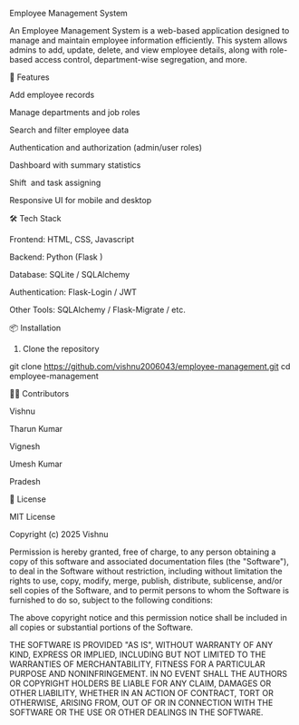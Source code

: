 Employee Management System

An Employee Management System is a web-based application designed to manage and maintain employee information efficiently. This system allows admins to add, update, delete, and view employee details, along with role-based access control, department-wise segregation, and more.

🚀 Features

Add employee records

Manage departments and job roles

Search and filter employee data

Authentication and authorization (admin/user roles)

Dashboard with summary statistics

Shift  and task assigning 

Responsive UI for mobile and desktop


🛠️ Tech Stack

Frontend: HTML, CSS, Javascript

Backend: Python (Flask )

Database: SQLite / SQLAlchemy

Authentication: Flask-Login / JWT 

Other Tools: SQLAlchemy / Flask-Migrate / etc.


📦 Installation

1. Clone the repository

git clone https://github.com/vishnu2006043/employee-management.git
cd employee-management

👨‍💻 Contributors

Vishnu 

Tharun Kumar

Vignesh

Umesh Kumar

Pradesh


📝 License

MIT License

Copyright (c) 2025 Vishnu

Permission is hereby granted, free of charge, to any person obtaining a copy of this software and associated documentation files (the "Software"), to deal in the Software without restriction, including without limitation the rights
to use, copy, modify, merge, publish, distribute, sublicense, and/or sell
copies of the Software, and to permit persons to whom the Software is
furnished to do so, subject to the following conditions:

The above copyright notice and this permission notice shall be included in all copies or substantial portions of the Software.

THE SOFTWARE IS PROVIDED "AS IS", WITHOUT WARRANTY OF ANY KIND, EXPRESS OR
IMPLIED, INCLUDING BUT NOT LIMITED TO THE WARRANTIES OF MERCHANTABILITY,
FITNESS FOR A PARTICULAR PURPOSE AND NONINFRINGEMENT. IN NO EVENT SHALL THE
AUTHORS OR COPYRIGHT HOLDERS BE LIABLE FOR ANY CLAIM, DAMAGES OR OTHER
LIABILITY, WHETHER IN AN ACTION OF CONTRACT, TORT OR OTHERWISE, ARISING FROM,
OUT OF OR IN CONNECTION WITH THE SOFTWARE OR THE USE OR OTHER DEALINGS IN THE
SOFTWARE.

